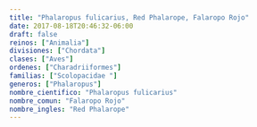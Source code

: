 ```yaml
---
title: "Phalaropus fulicarius, Red Phalarope, Falaropo Rojo"
date: 2017-08-18T20:46:32-06:00
draft: false
reinos: ["Animalia"]
divisiones: ["Chordata"]
clases: ["Aves"]
ordenes: ["Charadriiformes"]
familias: ["Scolopacidae "]
generos: ["Phalaropus"]
nombre_cientifico: "Phalaropus fulicarius"
nombre_comun: "Falaropo Rojo"
nombre_ingles: "Red Phalarope"
---
```

